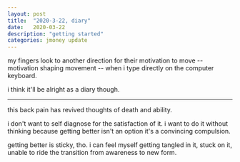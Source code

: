 ```yaml
---
layout: post
title:  "2020-3-22, diary"
date:   2020-03-22
description: "getting started"
categories: jmoney update
---
```


my fingers look to another direction
for their motivation to move --
motivation shaping movement --
when i type directly on the computer keyboard.

i think it'll be alright as a diary though.

---------------

this back pain has revived thoughts of death and ability.

i don't want to self diagnose for the satisfaction of it. i want to do it without thinking
because getting better isn't an option it's a convincing compulsion.

getting better is sticky, tho. i can feel myself getting tangled in it, stuck on it,
unable to ride the transition from awareness to new form.
